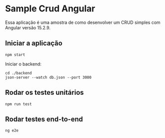 # Sample Crud Angular

Essa aplicação é uma amostra de como desenvolver um CRUD simples com Angular versão 15.2.9.

## Iniciar a aplicação
```
npm start
```

Iniciar o backend: 
```
cd ./backend
json-server --watch db.json --port 3000
```

## Rodar os testes unitários
```
npm run test
```

## Rodar testes end-to-end
```
ng e2e
```